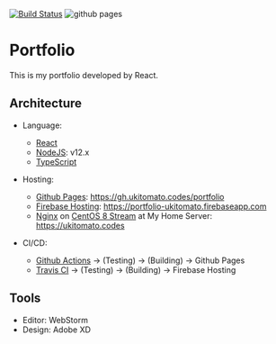 [![Build Status](https://travis-ci.com/ukitomato/portfolio.svg?branch=master)](https://travis-ci.com/ukitomato/portfolio)
![github pages](https://github.com/ukitomato/portfolio/workflows/github%20pages/badge.svg)

# Portfolio
This is my portfolio developed by React.
## Architecture
- Language:
    - [React](https://reactjs.org)
    - [NodeJS](https://nodejs.org): v12.x
    - [TypeScript](https://www.typescriptlang.org)
- Hosting:
    - [Github Pages](https://pages.github.com): https://gh.ukitomato.codes/portfolio
    - [Firebase Hosting](https://firebase.google.com/docs/hosting): https://portfolio-ukitomato.firebaseapp.com
    - [Nginx](https://nginx.org) on [CentOS 8 Stream](https://www.centos.org) at My Home Server: https://ukitomato.codes

- CI/CD:
    - [Github Actions](https://github.co.jp/features/actions) → (Testing) → (Building) → Github Pages
    - [Travis CI](https://travis-ci.com) → (Testing) → (Building) → Firebase Hosting

## Tools
- Editor: WebStorm
- Design: Adobe XD

